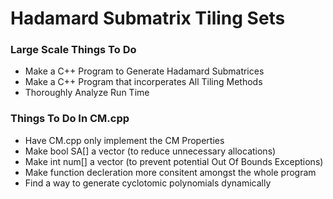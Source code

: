 # Hadamard Submatrix Tiling Sets


### Large Scale Things To Do
- Make a C++ Program to Generate Hadamard Submatrices
- Make a C++ Program that incorperates All Tiling Methods
- Thoroughly Analyze Run Time 



### Things To Do In CM.cpp

 - Have CM.cpp only implement the CM Properties
 - Make bool SA[] a vector (to reduce unnecessary allocations)
 - Make int num[] a vector (to prevent potential Out Of Bounds Exceptions)
 - Make function decleration more consitent amongst the whole program
 - Find a way to generate cyclotomic polynomials dynamically

